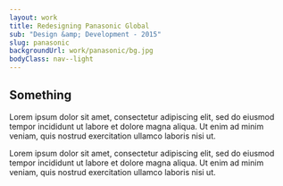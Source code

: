 ```yaml
---
layout: work
title: Redesigning Panasonic Global
sub: "Design &amp; Development - 2015"
slug: panasonic
backgroundUrl: work/panasonic/bg.jpg
bodyClass: nav--light
---
```


## Something
Lorem ipsum dolor sit amet, consectetur adipiscing elit, sed do eiusmod tempor incididunt ut labore et dolore magna aliqua. Ut enim ad minim veniam, quis nostrud exercitation ullamco laboris nisi ut.

Lorem ipsum dolor sit amet, consectetur adipiscing elit, sed do eiusmod tempor incididunt ut labore et dolore magna aliqua. Ut enim ad minim veniam, quis nostrud exercitation ullamco laboris nisi ut.